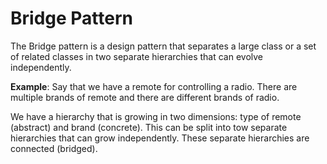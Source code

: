 # Bridge Pattern
The Bridge pattern is a design pattern that separates a large class or a set of related classes in two separate hierarchies that can evolve independently.

**Example**: Say that we have a remote for controlling a radio. There are multiple brands of remote and there are different brands of radio. 

We have a hierarchy that is growing in two dimensions: type of remote (abstract) and brand (concrete). This can be split into tow separate hierarchies that can grow independently. These separate hierarchies are connected (bridged).